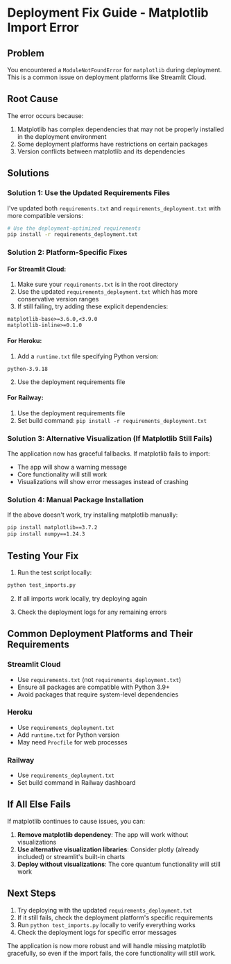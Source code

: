 # Deployment Fix Guide - Matplotlib Import Error

## Problem
You encountered a `ModuleNotFoundError` for `matplotlib` during deployment. This is a common issue on deployment platforms like Streamlit Cloud.

## Root Cause
The error occurs because:
1. Matplotlib has complex dependencies that may not be properly installed in the deployment environment
2. Some deployment platforms have restrictions on certain packages
3. Version conflicts between matplotlib and its dependencies

## Solutions

### Solution 1: Use the Updated Requirements Files
I've updated both `requirements.txt` and `requirements_deployment.txt` with more compatible versions:

```bash
# Use the deployment-optimized requirements
pip install -r requirements_deployment.txt
```

### Solution 2: Platform-Specific Fixes

#### For Streamlit Cloud:
1. Make sure your `requirements.txt` is in the root directory
2. Use the updated `requirements_deployment.txt` which has more conservative version ranges
3. If still failing, try adding these explicit dependencies:

```
matplotlib-base>=3.6.0,<3.9.0
matplotlib-inline>=0.1.0
```

#### For Heroku:
1. Add a `runtime.txt` file specifying Python version:
```
python-3.9.18
```

2. Use the deployment requirements file

#### For Railway:
1. Use the deployment requirements file
2. Set build command: `pip install -r requirements_deployment.txt`

### Solution 3: Alternative Visualization (If Matplotlib Still Fails)
The application now has graceful fallbacks. If matplotlib fails to import:
- The app will show a warning message
- Core functionality will still work
- Visualizations will show error messages instead of crashing

### Solution 4: Manual Package Installation
If the above doesn't work, try installing matplotlib manually:

```bash
pip install matplotlib==3.7.2
pip install numpy==1.24.3
```

## Testing Your Fix

1. Run the test script locally:
```bash
python test_imports.py
```

2. If all imports work locally, try deploying again

3. Check the deployment logs for any remaining errors

## Common Deployment Platforms and Their Requirements

### Streamlit Cloud
- Use `requirements.txt` (not `requirements_deployment.txt`)
- Ensure all packages are compatible with Python 3.9+
- Avoid packages that require system-level dependencies

### Heroku
- Use `requirements_deployment.txt`
- Add `runtime.txt` for Python version
- May need `Procfile` for web processes

### Railway
- Use `requirements_deployment.txt`
- Set build command in Railway dashboard

## If All Else Fails

If matplotlib continues to cause issues, you can:

1. **Remove matplotlib dependency**: The app will work without visualizations
2. **Use alternative visualization libraries**: Consider plotly (already included) or streamlit's built-in charts
3. **Deploy without visualizations**: The core quantum functionality will still work

## Next Steps

1. Try deploying with the updated `requirements_deployment.txt`
2. If it still fails, check the deployment platform's specific requirements
3. Run `python test_imports.py` locally to verify everything works
4. Check the deployment logs for specific error messages

The application is now more robust and will handle missing matplotlib gracefully, so even if the import fails, the core functionality will still work. 